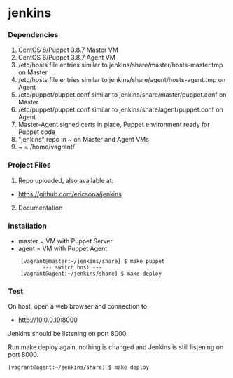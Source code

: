 # jenkins 
### Dependencies
1. CentOS 6/Puppet 3.8.7 Master VM
1. CentOS 6/Puppet 3.8.7 Agent VM
1. /etc/hosts file entries similar to jenkins/share/master/hosts-master.tmp on Master
1. /etc/hosts file entries similar to jenkins/share/agent/hosts-agent.tmp on Agent
1. /etc/puppet/puppet.conf similar to jenkins/share/master/puppet.conf on Master
1. /etc/puppet/puppet.conf similar to jenkins/share/agent/puppet.conf on Agent
1. Master-Agent signed certs in place, Puppet environment ready for Puppet code
1. "jenkins" repo in ~ on Master and Agent VMs
1. ~  = /home/vagrant/

### Project Files
1. Repo uploaded, also available at:
  * https://github.com/ericsopa/jenkins
2. Documentation

### Installation
 * master = VM with Puppet Server
 * agent = VM with Puppet Agent

```
    [vagrant@master:~/jenkins/share] $ make puppet
           --- switch host ---
    [vagrant@agent:~/jenkins/share] $ make deploy
```
### Test
On host, open a web browser and connection to:

 * http://10.0.0.10:8000

Jenkins should be listening on port 8000.

Run make deploy again, nothing is changed and Jenkins is still listening on port 8000.
```
[vagrant@agent:~/jenkins/share] $ make deploy
```
